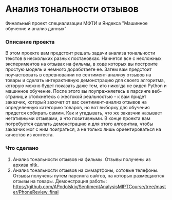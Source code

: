 # Анализ тональности отзывов

Финальный проект специализации МФТИ и Яндекса "Машинное обучение и анализ данных"

### Описание проекта

В этом проекте вам предстоит решать задачи анализа тональности текстов в нескольких разных постановках.
Начнется все с несложных экспериментов на отзывах на фильмы, в ходе которых вы построите простую модель 
и немного доработаете ее. Затем вам предстоит поучаствовать в соревновании по сентимент-анализу отзывов 
на товары и сделать интерактивную демонстрацию для своего алгоритма, которую можно будет показать даже тем, 
кто никогда не видел Python и машинное обучение. После этого вы поупражняетесь в парсинге веб-страниц и 
столкнетесь с жестокой реальностью - к вам придет заказчик, который захочет от вас сентимент-анализ отзывов 
на определенную категорию товаров, но вот выборку для обучения придется собирать самим. Как и угадывать, что 
же заказчик называет негативными отзывами, а что позитивными. В конце проекта вам потребуется сделать демонстрацию и 
для этого алгоритма, чтобы заказчик мог с ним поиграться, а не только лишь ориентироваться на качество из контеста.

### Что сделано

1. Анализ тональности отзывов на фильмы. Отзывы получены из архива nltk. 
2. Анализ тональности отзывов на сммартфоны, сотовые телефоны. Отзывы получены путем парсинга сайтов, на которых размещаются
отзывы на товары. Демонстрация работы: https://github.com/APodolskiy/SentimentAnalysisMIPTCourse/tree/master/PhoneReview_final
